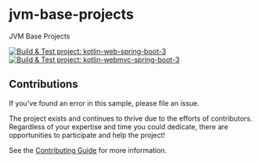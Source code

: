 # jvm-base-projects
JVM Base Projects

[![Build & Test project: kotlin-web-spring-boot-3](https://github.com/vndevteam/jvm-base-projects/actions/workflows/build-and-test-kotlin-web-spring-boot-3.yml/badge.svg)](https://github.com/vndevteam/jvm-base-projects/actions/workflows/build-and-test-kotlin-web-spring-boot-3.yml)
[![Build & Test project: kotlin-webmvc-spring-boot-3](https://github.com/vndevteam/jvm-base-projects/actions/workflows/build-and-test-kotlin-webmvc-spring-boot-3.yml/badge.svg)](https://github.com/vndevteam/jvm-base-projects/actions/workflows/build-and-test-kotlin-webmvc-spring-boot-3.yml)

## Contributions

If you've found an error in this sample, please file an issue.

The project exists and continues to thrive due to the efforts of contributors.
Regardless of your expertise and time you could dedicate,
there are opportunities to participate and help the project!

See the [Contributing Guide](./CONTRIBUTING.md) for more information.
